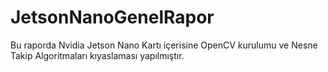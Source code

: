 # JetsonNanoGenelRapor
<p>Bu raporda Nvidia Jetson Nano Kartı içerisine OpenCV kurulumu ve Nesne Takip Algoritmaları kıyaslaması yapılmıştır.</p>

